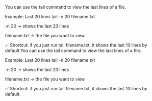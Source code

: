 You can use the tail command to view the last lines of a file.

Example: Last 20 lines
tail -n 20 filename.txt


-n 20 → shows the last 20 lines

filename.txt → the file you want to view

✅ Shortcut: if you just run tail filename.txt, it shows the last 10 lines by default.You can use the tail command to view the last lines of a file.

Example: Last 20 lines
tail -n 20 filename.txt


-n 20 → shows the last 20 lines

filename.txt → the file you want to view

✅ Shortcut: if you just run tail filename.txt, it shows the last 10 lines by default.